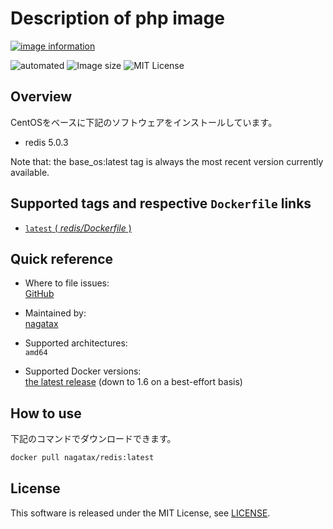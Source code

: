 # Description of php image

[![image information](https://dockeri.co/image/nagatax/redis)](https://hub.docker.com/r/nagatax/redis)

![automated](https://img.shields.io/docker/automated/nagatax/redis.svg)
![Image size](https://img.shields.io/microbadger/image-size/nagatax%2Fredis.svg)
![MIT License](https://img.shields.io/badge/license-MIT-blue.svg?style=flat)

## Overview

CentOSをベースに下記のソフトウェアをインストールしています。

- redis 5.0.3

Note that:
the base_os:latest tag is always the most recent version currently available.

## Supported tags and respective `Dockerfile` links

- [`latest` ( *redis/Dockerfile* )](https://github.com/nagatax/docker-library/tree/redis/master/redis)

## Quick reference

- Where to file issues:  
  [GitHub](https://github.com/nagatax/docker-library/issues)

- Maintained by:  
  [nagatax](https://github.com/nagatax)

- Supported architectures:  
  `amd64`

- Supported Docker versions:  
  [the latest release](https://github.com/docker/docker-ce/releases/latest) (down to 1.6 on a best-effort basis)

## How to use

下記のコマンドでダウンロードできます。

```bash
docker pull nagatax/redis:latest
```

## License

This software is released under the MIT License, see [LICENSE](https://github.com/nagatax/docker-library/blob/master/LICENSE).
